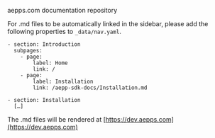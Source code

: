 aepps.com documentation repository

For .md files to be automatically linked in the sidebar, please add the following properties to `_data/nav.yaml`.

```
- section: Introduction
  subpages:
    - page:
        label: Home
        link: /
    - page:
        label: Installation
        link: /aepp-sdk-docs/Installation.md

- section: Installation
  […]
```

The .md files will be rendered at [https://dev.aepps.com](https://dev.aepps.com)

